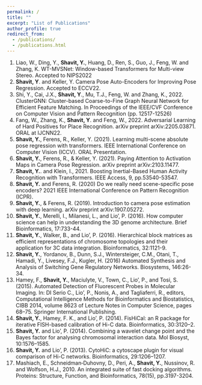 ```yaml
---
permalink: /
title: ""
excerpt: "List of Publications"
author_profile: true
redirect_from: 
  - /publications/
  - /publications.html
---
```

1. Liao, W., Ding, Y., **Shavit, Y.**, Huang, D., Ren, S., Guo, J., Feng, W. and Zhang, K. WT-MVSNet: Window-based Transformers for Multi-view Stereo. Accepted to NIPS2022 
2. **Shavit, Y**. and Keller, Y. Camera Pose Auto-Encoders for Improving Pose Regression. Accepted to ECCV22.
3. Shi, Y., Cai, J.X., **Shavit, Y**., Mu, T.J., Feng, W. and Zhang, K., 2022. ClusterGNN: Cluster-based Coarse-to-Fine Graph Neural Network for Efficient Feature Matching. In Proceedings of the IEEE/CVF Conference on Computer Vision and Pattern Recognition (pp. 12517-12526)
4. Fang, W., Zhang, K., **Shavit, Y**. and Feng, W., 2022. Adversarial Learning of Hard Positives for Place Recognition. arXiv preprint arXiv:2205.03871. ORAL at IJCNN22.
5. **Shavit, Y.**, Ferens, R., Keller, Y. (2021). Learning multi-scene absolute pose regression with transformers. IEEE International Conference on Computer Vision (ICCV). ORAL Presentation.
6. **Shavit, Y.**, Ferens, R., & Keller, Y. (2021). Paying Attention to Activation Maps in Camera Pose Regression. arXiv preprint arXiv:2103.11477. 
7. **Shavit, Y.**. and Klein, I., 2021. Boosting Inertial-Based Human Activity Recognition with Transformers. IEEE Access, 9, pp.53540-53547.
8. **Shavit, Y.** and Ferens, R. (2020) Do we really need scene-specific pose encoders? 2021 IEEE International Conference on Pattern Recognition (ICPR).
9. **Shavit, Y.**, & Ferens, R. (2019). Introduction to camera pose estimation with deep learning. arXiv preprint arXiv:1907.05272.
10. **Shavit, Y.**, Merelli, I., Milanesi, L., and Lio’, P. (2016). How computer science can help in understanding the 3D genome architecture. Brief Bioinformatics, 17:733-44.
11. **Shavit, Y.**, Walker, B., and Lio’, P. (2016). Hierarchical block matrices as efficient representations of chromosome topologies and their application for 3C data integration. Bioinformatics, 32:1121-9. 
12. **Shavit, Y.**, Yordanov, B., Dunn, S.J., Wintersteiger, C.M., Otani, T.,  Hamadi, Y., Livesey, F.J., Kugler, H. (2016) Automated Synthesis and Analysis of Switching Gene Regulatory Networks. Biosystems, 146:26-34.
13. Hamey, F., **Shavit, Y.**, Maciulyte, V., Town, C., Lio’, P., and Tosi, S. (2015). Automated Detection of Fluorescent Probes in Molecular Imaging. In: DI Serio C., Lio’, P., Nonis, A., and Tagliaferri, R., editors, Computational Intelligence Methods for Bioinformatics and Biostatistics, CIBB 2014, volume 8623 of Lecture Notes in Computer Science, pages 68–75. Springer International Publishing.
14. **Shavit, Y.**, Hamey, F. K., and Lio’, P. (2014). FisHiCal: an R package for iterative FISH-based calibration of Hi-C data. Bioinformatics, 30:3120–2.
15. **Shavit, Y.** and Lio’, P. (2014). Combining a wavelet change point and the Bayes factor for analysing chromosomal interaction data. Mol Biosyst, 10:1576–1585.
16. **Shavit, Y.** and Lio’, P. (2013). CytoHiC: a cytoscape plugin for visual comparison of Hi-C networks. Bioinformatics, 29:1206–1207.
17. Mashiach, E., Schneidman‐Duhovny, D., Peri, A., **Shavit, Y.**, Nussinov, R. and Wolfson, H.J., 2010. An integrated suite of fast docking algorithms. Proteins: Structure, Function, and Bioinformatics, 78(15), pp.3197-3204.
